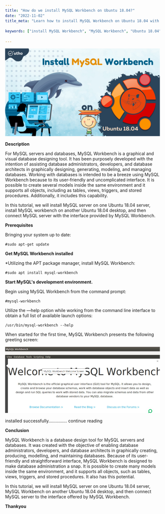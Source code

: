 ```yaml
---
title: "How do we install MySQL Workbench on Ubuntu 18.04?"
date: "2022-11-02"
title_meta: "Learn how to install MySQL Workbench on Ubuntu 18.04 with this comprehensive step-by-step guide. Follow these instructions to set up your MySQL GUI tool efficiently."

keywords: ["install MySQL Workbench", "MySQL Workbench", "Ubuntu 18.04", "MySQL installation guide", "setup MySQL Workbench", "Ubuntu 18.04 tutorial", "MySQL GUI tool", "database management tool"]

---
```


![](images/How-do-we-install-MySQL-Workbench-on-Ubuntu-18.04_utho.jpg)

**Description**

For MySQL servers and databases, MySQL Workbench is a graphical and visual database designing tool. It has been purposely developed with the intention of assisting database administrators, developers, and database architects in graphically designing, generating, modeling, and managing databases. Working with databases is intended to be a breeze using MySQL Workbench because to its user-friendly and uncomplicated interface. It is possible to create several models inside the same environment and it supports all objects, including as tables, views, triggers, and stored procedures. Additionally, it includes this capability.

In this tutorial, we will install MySQL server on one Ubuntu 18.04 server, install MySQL workbench on another Ubuntu 18.04 desktop, and then connect MySQL server with the interface provided by MySQL Workbench.

**Prerequisites**

Bringing your system up to date:

```
#sudo apt-get update
```

**Get MySQL Workbench installed**

\*Utilizing the APT package manager, install MySQL Workbench:

```
#sudo apt install mysql-workbench
```

**Start MySQL's development environment.**

Begin using MySQL Workbench from the command prompt:

```
#mysql-workbench
```

Utilize the —help option while working from the command line interface to obtain a full list of available launch options:

```
/usr/bin/mysql-workbench --help
```

When started for the first time, MySQL Workbench presents the following greeting screen:

![](images/image-107.png)

installed successfully............... continue reading 

**Conclusion**

MySQL Workbench is a database design tool for MySQL servers and databases. It was created with the objective of enabling database administrators, developers, and database architects in graphically creating, producing, modelling, and maintaining databases. Because of its user-friendly and straightforward interface, MySQL Workbench is designed to make database administration a snap. It is possible to create many models inside the same environment, and it supports all objects, such as tables, views, triggers, and stored procedures. It also has this potential.

In this tutorial, we will install MySQL server on one Ubuntu 18.04 server, MySQL Workbench on another Ubuntu 18.04 desktop, and then connect MySQL server to the interface offered by MySQL Workbench.

**Thankyou**

